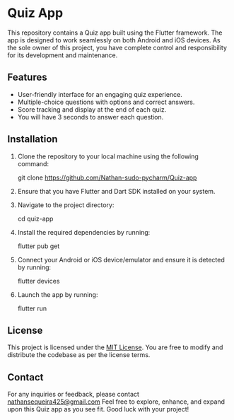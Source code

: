 # Quiz App<br>

This repository contains a Quiz app built using the Flutter framework. The app is designed to work seamlessly on both Android and iOS devices. As the sole owner of this project, you have complete control and responsibility for its development and maintenance.

## Features

- User-friendly interface for an engaging quiz experience.
- Multiple-choice questions with options and correct answers.
- Score tracking and display at the end of each quiz.
- You will have 3 seconds to answer each question.


## Installation

1. Clone the repository to your local machine using the following command:

  
   git clone https://github.com/Nathan-sudo-pycharm/Quiz-app
   

2. Ensure that you have Flutter and Dart SDK installed on your system.

3. Navigate to the project directory:

  
   cd quiz-app
   

4. Install the required dependencies by running:

  
   flutter pub get
   

5. Connect your Android or iOS device/emulator and ensure it is detected by running:

  
   flutter devices
   

6. Launch the app by running:

  
   flutter run
   

## License

This project is licensed under the [MIT License](LICENSE). You are free to modify and distribute the codebase as per the license terms.

## Contact

For any inquiries or feedback, please contact nathansequeira425@gmail.com
Feel free to explore, enhance, and expand upon this Quiz app as you see fit. Good luck with your project!
